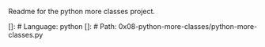 Readme for the python more classes project.

[]: # Language: python
[]: # Path: 0x08-python-more-classes/python-more-classes.py